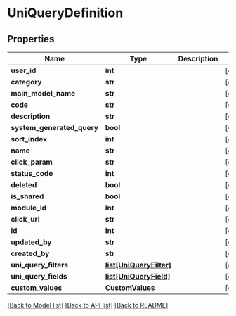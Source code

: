 # UniQueryDefinition

## Properties
Name | Type | Description | Notes
------------ | ------------- | ------------- | -------------
**user_id** | **int** |  | [optional] 
**category** | **str** |  | [optional] 
**main_model_name** | **str** |  | [optional] 
**code** | **str** |  | [optional] 
**description** | **str** |  | [optional] 
**system_generated_query** | **bool** |  | [optional] 
**sort_index** | **int** |  | [optional] 
**name** | **str** |  | [optional] 
**click_param** | **str** |  | [optional] 
**status_code** | **int** |  | [optional] 
**deleted** | **bool** |  | [optional] 
**is_shared** | **bool** |  | [optional] 
**module_id** | **int** |  | [optional] 
**click_url** | **str** |  | [optional] 
**id** | **int** |  | [optional] 
**updated_by** | **str** |  | [optional] 
**created_by** | **str** |  | [optional] 
**uni_query_filters** | [**list[UniQueryFilter]**](UniQueryFilter.md) |  | [optional] 
**uni_query_fields** | [**list[UniQueryField]**](UniQueryField.md) |  | [optional] 
**custom_values** | [**CustomValues**](CustomValues.md) |  | [optional] 

[[Back to Model list]](../README.md#documentation-for-models) [[Back to API list]](../README.md#documentation-for-api-endpoints) [[Back to README]](../README.md)


